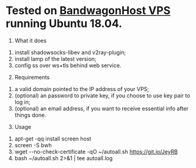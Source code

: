# Tested on [BandwagonHost VPS](https://tinyurl.com/y4v2rl2u) running Ubuntu 18.04.

1. What it does
1) install shadowsocks-libev and v2ray-plugin;
2) install lamp of the latest version;
3) config ss over ws+tls behind web service.

2. Requirements
1) a valid domain pointed to the IP address of your VPS;
2) (optional) an password to private key, if you choose to use key pair to log in;
3) (optional) an email address, if you want to receive essential info after things done.

3. Usage
1) apt-get -qq install screen host
2) screen -S bwh
3) wget --no-check-certificate -qO ~/autoall.sh https://git.io/JeyRB
4) bash ~/autoall.sh 2>&1 | tee autoall.log


